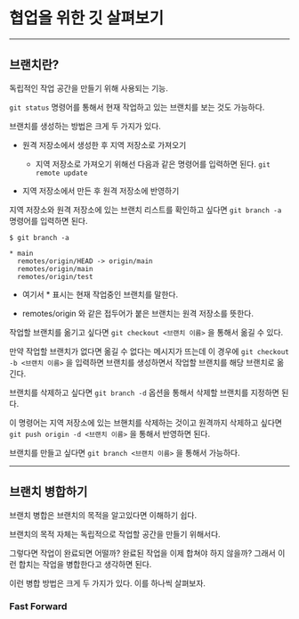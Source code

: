 # 협업을 위한 깃 살펴보기 

***

## 브랜치란? 

독립적인 작업 공간을 만들기 위해 사용되는 기능. 

`git status` 명령어를 통해서 현재 작업하고 있는 브랜치를 보는 것도 가능하다. 

브랜치를 생성하는 방법은 크게 두 가지가 있다. 

- 원격 저장소에서 생성한 후 지역 저장소로 가져오기

  - 지역 저장소로 가져오기 위해선 다음과 같은 명령어를 입력하면 된다. `git remote update`

- 지역 저장소에서 만든 후 원격 저장소에 반영하기

지역 저장소와 원격 저장소에 있는 브랜치 리스트를 확인하고 싶다면 `git branch -a` 명령어를 입력하면 된다. 

```
$ git branch -a 

* main
  remotes/origin/HEAD -> origin/main
  remotes/origin/main
  remotes/origin/test
```

- 여기서 * 표시는 현재 작업중인 브랜치를 말한다. 

- remotes/origin 와 같은 접두어가 붙은 브랜치는 원격 저장소를 뜻한다. 

작업할 브랜치를 옮기고 싶다면 `git checkout <브랜치 이름>` 을 통해서 옮길 수 있다. 

만약 작업할 브랜치가 없다면 옮길 수 없다는 메시지가 뜨는데 이 경우에 `git checkout -b <브랜치 이름>` 을 입력하면 브랜치를 생성하면서 작업할 브랜치를 해당 브랜치로 옮긴다. 

브랜치를 삭제하고 싶다면 `git branch -d` 옵션을 통해서 삭제할 브랜치를 지정하면 된다. 

이 명령어는 지역 저장소에 있는 브핸치를 삭제하는 것이고 원격까지 삭제하고 싶다면 `git push origin -d <브랜치 이름>` 을 통해서 반영하면 된다. 

브랜치를 만들고 싶다면 `git branch <브랜치 이름>` 을 통해서 가능하다. 

***

## 브랜치 병합하기 

브랜치 병합은 브랜치의 목적을 알고있다면 이해하기 쉽다.

브랜치의 목적 자체는 독립적으로 작업할 공간을 만들기 위해서다. 

그렇다면 작업이 완료되면 어떨까? 완료된 작업을 이제 합쳐야 하지 않을까? 그래서 이런 합치는 작업을 병합한다고 생각하면 된다. 

이런 병합 방법은 크게 두 가지가 있다. 이를 하나씩 살펴보자.  

### Fast Forward






